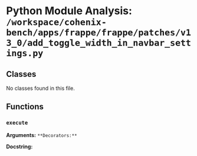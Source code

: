 # Python Module Analysis: `/workspace/cohenix-bench/apps/frappe/frappe/patches/v13_0/add_toggle_width_in_navbar_settings.py`

## Classes

No classes found in this file.


## Functions

### `execute`
**Arguments:** ``
**Decorators:** ``

**Docstring:**
```

```

